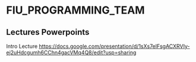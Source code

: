 # FIU_PROGRAMMING_TEAM
## Lectures Powerpoints
Intro Lecture https://docs.google.com/presentation/d/1sXs7elFsgACXRVIy-ej2uHdcgumh6CChn4gacVMq4Q8/edit?usp=sharing

